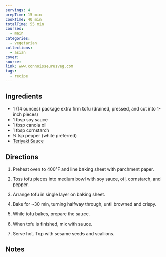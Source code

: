 ```yaml
---
servings: 4
prepTime: 15 min
cookTime: 40 min
totalTime: 55 min
courses:
  - main
categories:
  - vegetarian
collections:
  - asian
cover:
source:
link: www.connoisseurusveg.com
tags:
  - recipe
---
```





## Ingredients

- 1 (14 ounces) package extra firm tofu (drained, pressed, and cut into 1-inch pieces)
- 1 tbsp soy sauce
- 1 tbsp canola oil
- 1 tbsp cornstarch
- ¼ tsp pepper (white preferred)
- [Teriyaki Sauce](../Sauces/Teriyaki%20Sauce.md)


## Directions

1. Preheat oven to 400°F and line baking sheet with parchment paper.

2. Toss tofu pieces into medium bowl with soy sauce, oil, cornstarch, and pepper.

3. Arrange tofu in single layer on baking sheet.

4. Bake for ~30 min, turning halfway through, until browned and crispy.

5. While tofu bakes, prepare the sauce.

6. When tofu is finished, mix with sauce.

7. Serve hot. Top with sesame seeds and scallions.


## Notes
